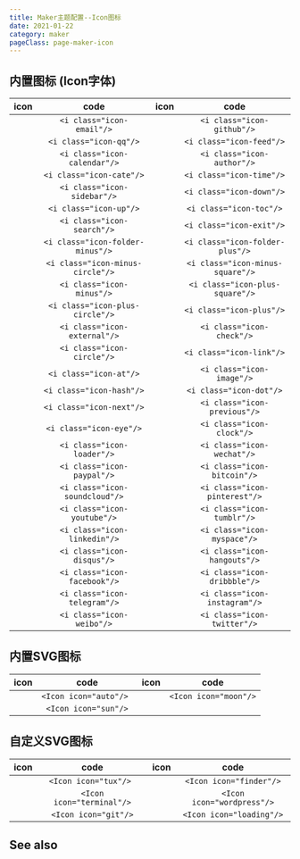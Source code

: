 ```yaml
---
title: Maker主题配置--Icon图标
date: 2021-01-22
category: maker
pageClass: page-maker-icon
---
```


<style>
.page-maker-icon .article-content table {
  display: table;
  width: 100%;
}
.article-content table td{
  text-align: center;
}
</style>

## 内置图标 (Icon字体)

| icon                           |               code               | icon                           |               code               |
|--------------------------------|:--------------------------------:|--------------------------------|:--------------------------------:|
| <i class="icon-email"/>        |    `<i class="icon-email"/>`     | <i class="icon-github"/>       |    `<i class="icon-github"/>`    |
| <i class="icon-qq"/>           |      `<i class="icon-qq"/>`      | <i class="icon-feed"/>         |     `<i class="icon-feed"/>`     |
| <i class="icon-calendar"/>     |   `<i class="icon-calendar"/>`   | <i class="icon-author"/>       |    `<i class="icon-author"/>`    |
| <i class="icon-cate"/>         |     `<i class="icon-cate"/>`     | <i class="icon-time"/>         |     `<i class="icon-time"/>`     |
| <i class="icon-sidebar"/>      |   `<i class="icon-sidebar"/>`    | <i class="icon-down"/>         |     `<i class="icon-down"/>`     |
| <i class="icon-up"/>           |      `<i class="icon-up"/>`      | <i class="icon-toc"/>          |     `<i class="icon-toc"/>`      |
| <i class="icon-search"/>       |    `<i class="icon-search"/>`    | <i class="icon-exit"/>         |     `<i class="icon-exit"/>`     |
| <i class="icon-folder-minus"/> | `<i class="icon-folder-minus"/>` | <i class="icon-folder-plus"/>  | `<i class="icon-folder-plus"/>`  |
| <i class="icon-minus-circle"/> | `<i class="icon-minus-circle"/>` | <i class="icon-minus-square"/> | `<i class="icon-minus-square"/>` |
| <i class="icon-minus"/>        |    `<i class="icon-minus"/>`     | <i class="icon-plus-square"/>  | `<i class="icon-plus-square"/>`  |
| <i class="icon-plus-circle"/>  | `<i class="icon-plus-circle"/>`  | <i class="icon-plus"/>         |     `<i class="icon-plus"/>`     |
| <i class="icon-external"/>     |   `<i class="icon-external"/>`   | <i class="icon-check"/>        |    `<i class="icon-check"/>`     |
| <i class="icon-circle"/>       |    `<i class="icon-circle"/>`    | <i class="icon-link"/>         |     `<i class="icon-link"/>`     |
| <i class="icon-at"/>           |      `<i class="icon-at"/>`      | <i class="icon-image"/>        |    `<i class="icon-image"/>`     |
| <i class="icon-hash"/>         |     `<i class="icon-hash"/>`     | <i class="icon-dot"/>          |     `<i class="icon-dot"/>`      |
| <i class="icon-next"/>         |     `<i class="icon-next"/>`     | <i class="icon-previous"/>     |   `<i class="icon-previous"/>`   |
| <i class="icon-eye"/>          |     `<i class="icon-eye"/>`      | <i class="icon-clock"/>        |    `<i class="icon-clock"/>`     |
| <i class="icon-loader"/>       |    `<i class="icon-loader"/>`    | <i class="icon-wechat"/>       |    `<i class="icon-wechat"/>`    |
| <i class="icon-paypal"/>       |    `<i class="icon-paypal"/>`    | <i class="icon-bitcoin"/>      |   `<i class="icon-bitcoin"/>`    |
| <i class="icon-soundcloud"/>   |  `<i class="icon-soundcloud"/>`  | <i class="icon-pinterest"/>    |  `<i class="icon-pinterest"/>`   |
| <i class="icon-youtube"/>      |   `<i class="icon-youtube"/>`    | <i class="icon-tumblr"/>       |    `<i class="icon-tumblr"/>`    |
| <i class="icon-linkedin"/>     |   `<i class="icon-linkedin"/>`   | <i class="icon-myspace"/>      |   `<i class="icon-myspace"/>`    |
| <i class="icon-disqus"/>       |    `<i class="icon-disqus"/>`    | <i class="icon-hangouts"/>     |   `<i class="icon-hangouts"/>`   |
| <i class="icon-facebook"/>     |   `<i class="icon-facebook"/>`   | <i class="icon-dribbble"/>     |   `<i class="icon-dribbble"/>`   |
| <i class="icon-telegram"/>     |   `<i class="icon-telegram"/>`   | <i class="icon-instagram"/>    |  `<i class="icon-instagram"/>`   |
| <i class="icon-weibo"/>        |    `<i class="icon-weibo"/>`     | <i class="icon-twitter"/>      |   `<i class="icon-twitter"/>`    |

## 内置SVG图标

| icon                |          code          | icon                |         code          |
|---------------------|:----------------------:|---------------------|:---------------------:|
| <Icon icon="auto"/> | `<Icon icon="auto"/> ` | <Icon icon="moon"/> | `<Icon icon="moon"/>` |
| <Icon icon="sun"/>  |  `<Icon icon="sun"/>`                                                |

## 自定义SVG图标

| icon                    |           code            | icon                     |            code            |
|-------------------------|:-------------------------:|--------------------------|:--------------------------:|
| <Icon icon="tux"/>      |   `<Icon icon="tux"/> `   | <Icon icon="finder"/>    |  `<Icon icon="finder"/>`   |
| <Icon icon="terminal"/> | `<Icon icon="terminal"/>` | <Icon icon="wordpress"/> | `<Icon icon="wordpress"/>` |
| <Icon icon="git"/>      |   `<Icon icon="git"/>`    | <Icon icon="loading" style="font-size: 1.2rem;"/>   |  `<Icon icon="loading"/>`  |

## See also

<RelatedPosts/>